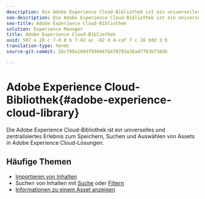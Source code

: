 ```yaml
---
description: Die Adobe Experience Cloud-Bibliothek ist ein universelles und zentralisiertes Erlebnis zum Speichern, Suchen und Auswählen von Assets in Adobe Experience Cloud-Lösungen.
seo-description: Die Adobe Experience Cloud-Bibliothek ist ein universelles und zentralisiertes Erlebnis zum Speichern, Suchen und Auswählen von Assets in Adobe Experience Cloud-Lösungen.
seo-title: Adobe Experience Cloud-Bibliothek
solution: Experience Manager
title: Adobe Experience Cloud-Bibliothek
uuid: 507 e 28 c 7-d 8 b 7-42 ac -82 d 4-caf 7 c 16 bdd 3 b
translation-type: tm+mt
source-git-commit: 2bcf89a108df9360476478703a36ad7783b736db

---
```



# Adobe Experience Cloud-Bibliothek{#adobe-experience-cloud-library}

Die Adobe Experience Cloud-Bibliothek ist ein universelles und zentralisiertes Erlebnis zum Speichern, Suchen und Auswählen von Assets in Adobe Experience Cloud-Lösungen.

## Häufige Themen

* [Importieren von Inhalten](/help/c-library-about/c-importing-and-uploading/c-importing-and-uploading.md)
* Suchen von Inhalten mit [Suche](/help/c-library-about/c-assets/c-search-for-assets.md) oder [Filtern](/help/c-library-about/c-assets/c-filter-assets.md)
* [Informationen zu einem Asset anzeigen](/help/c-library-about/c-assets/c-view-detailed-information-for-an-asset.md)
